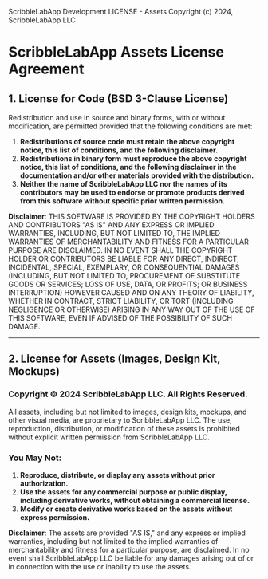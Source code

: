 ScribbleLabApp Development LICENSE - Assets
Copyright (c) 2024, ScribbleLabApp LLC

# ScribbleLabApp Assets License Agreement

## 1. License for Code (BSD 3-Clause License)

Redistribution and use in source and binary forms, with or without modification, are permitted provided that the following conditions are met:

1. **Redistributions of source code must retain the above copyright notice, this list of conditions, and the following disclaimer.**
2. **Redistributions in binary form must reproduce the above copyright notice, this list of conditions, and the following disclaimer in the documentation and/or other materials provided with the distribution.**
3. **Neither the name of ScribbleLabApp LLC nor the names of its contributors may be used to endorse or promote products derived from this software without specific prior written permission.**

**Disclaimer**: THIS SOFTWARE IS PROVIDED BY THE COPYRIGHT HOLDERS AND CONTRIBUTORS "AS IS" AND ANY EXPRESS OR IMPLIED WARRANTIES, INCLUDING, BUT NOT LIMITED TO, THE IMPLIED WARRANTIES OF MERCHANTABILITY AND FITNESS FOR A PARTICULAR PURPOSE ARE DISCLAIMED. IN NO EVENT SHALL THE COPYRIGHT HOLDER OR CONTRIBUTORS BE LIABLE FOR ANY DIRECT, INDIRECT, INCIDENTAL, SPECIAL, EXEMPLARY, OR CONSEQUENTIAL DAMAGES (INCLUDING, BUT NOT LIMITED TO, PROCUREMENT OF SUBSTITUTE GOODS OR SERVICES; LOSS OF USE, DATA, OR PROFITS; OR BUSINESS INTERRUPTION) HOWEVER CAUSED AND ON ANY THEORY OF LIABILITY, WHETHER IN CONTRACT, STRICT LIABILITY, OR TORT (INCLUDING NEGLIGENCE OR OTHERWISE) ARISING IN ANY WAY OUT OF THE USE OF THIS SOFTWARE, EVEN IF ADVISED OF THE POSSIBILITY OF SUCH DAMAGE.

---

## 2. License for Assets (Images, Design Kit, Mockups)

### Copyright © 2024 ScribbleLabApp LLC. All Rights Reserved.

All assets, including but not limited to images, design kits, mockups, and other visual media, are proprietary to ScribbleLabApp LLC. The use, reproduction, distribution, or modification of these assets is prohibited without explicit written permission from ScribbleLabApp LLC.

### You May Not:

1. **Reproduce, distribute, or display any assets without prior authorization.**
2. **Use the assets for any commercial purpose or public display, including derivative works, without obtaining a commercial license.**
3. **Modify or create derivative works based on the assets without express permission.**

**Disclaimer**: The assets are provided "AS IS," and any express or implied warranties, including but not limited to the implied warranties of merchantability and fitness for a particular purpose, are disclaimed. In no event shall ScribbleLabApp LLC be liable for any damages arising out of or in connection with the use or inability to use the assets.
